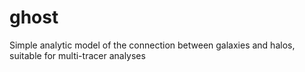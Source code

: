 # ghost
Simple analytic model of the connection between galaxies and halos, suitable for multi-tracer analyses
